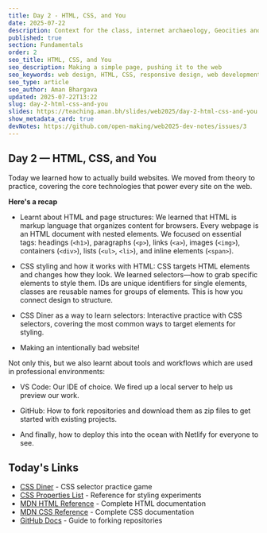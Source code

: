 ```yaml
---
title: Day 2 - HTML, CSS, and You
date: 2025-07-22
description: Context for the class, internet archaeology, Geocities and nostalgia
published: true
section: Fundamentals
order: 2
seo_title: HTML, CSS, and You
seo_description: Making a simple page, pushing it to the web
seo_keywords: web design, HTML, CSS, responsive design, web development course, portfolio website
seo_type: article
seo_author: Aman Bhargava
updated: 2025-07-22T13:22
slug: day-2-html-css-and-you
slides: https://teaching.aman.bh/slides/web2025/day-2-html-css-and-you
show_metadata_card: true
devNotes: https://github.com/open-making/web2025-dev-notes/issues/3
---
```

## Day 2 — HTML, CSS, and You

Today we learned how to actually build websites. We moved from theory to practice, covering the core technologies that power every site on the web.

**Here's a recap**

- Learnt about HTML and page structures: We learned that HTML is markup language that organizes content for browsers. Every webpage is an HTML document with nested elements. We focused on essential tags: headings (`<h1>`), paragraphs (`<p>`), links (`<a>`), images (`<img>`), containers (`<div>`), lists (`<ul>`, `<li>`), and inline elements (`<span>`).
    
- CSS styling and how it works with HTML: CSS targets HTML elements and changes how they look. We learned selectors—how to grab specific elements to style them. IDs are unique identifiers for single elements, classes are reusable names for groups of elements. This is how you connect design to structure.
    
- CSS Diner as a way to learn selectors: Interactive practice with CSS selectors, covering the most common ways to target elements for styling.
    
- Making an intentionally bad website!
    

Not only this, but we also learnt about tools and workflows which are used in professional environments:

- VS Code: Our IDE of choice. We fired up a local server to help us preview our work.
    
- GitHub: How to fork repositories and download them as zip files to get started with existing projects.
    
- And finally, how to deploy this into the ocean with Netlify for everyone to see.
    

## Today's Links

- [CSS Diner](https://flukeout.github.io/) - CSS selector practice game
- [CSS Properties List](https://github.com/open-making/web2025-hey-jude/blob/main/css-properties.md) - Reference for styling experiments
- [MDN HTML Reference](https://developer.mozilla.org/en-US/docs/Web/HTML/Reference) - Complete HTML documentation
- [MDN CSS Reference](https://developer.mozilla.org/en-US/docs/Web/CSS/Reference) - Complete CSS documentation
- [GitHub Docs](https://docs.github.com/en/get-started/quickstart/fork-a-repo) - Guide to forking repositories